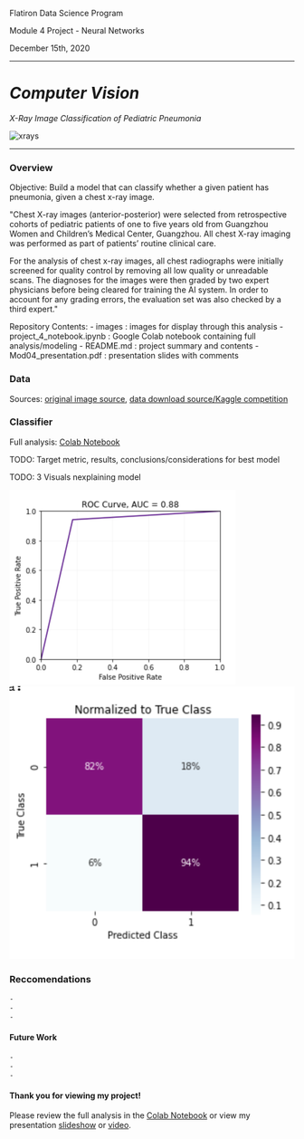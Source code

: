 Flatiron Data Science Program

Module 4 Project - Neural Networks

December 15th, 2020

---

# *Computer Vision*

*X-Ray Image Classification of Pediatric Pneumonia*

<img alt="xrays" src="/images/xrays.jpg" width="800"/>

---

### Overview

Objective: Build a model that can classify whether a given patient has pneumonia, given a chest x-ray image.

"Chest X-ray images (anterior-posterior) were selected from retrospective cohorts of pediatric patients of one to five years old from Guangzhou Women and Children’s Medical Center, Guangzhou. All chest X-ray imaging was performed as part of patients’ routine clinical care.

For the analysis of chest x-ray images, all chest radiographs were initially screened for quality control by removing all low quality or unreadable scans. The diagnoses for the images were then graded by two expert physicians before being cleared for training the AI system. In order to account for any grading errors, the evaluation set was also checked by a third expert."

Repository Contents:
    - images : images for display through this analysis
    - project_4_notebook.ipynb : Google Colab notebook containing full analysis/modeling
    - README.md : project summary and contents
    - Mod04_presentation.pdf : presentation slides with comments


### Data

Sources: [original image source](https://data.mendeley.com/datasets/rscbjbr9sj/2), [data download source/Kaggle competition](https://www.kaggle.com/paultimothymooney/chest-xray-pneumonia)

### Classifier

Full analysis: [Colab Notebook](/project_4_notebook.ipynb)

TODO: Target metric, results, conclusions/considerations for best model

TODO: 3 Visuals nexplaining model

<img alt="ROC/AUC" src="/images/ROC.png" width="400"/>

<img alt="confusion" src="/images/confusion.png" width="600"/>

### Reccomendations

    - 
    - 
    - 

#### Future Work

    - 
    - 
    - 

#### Thank you for viewing my project!

Please review the full analysis in the [Colab Notebook](/project_4_notebook.ipynb) or view my presentation [slideshow](/Mod0_presentation.pdf) or [video]().

